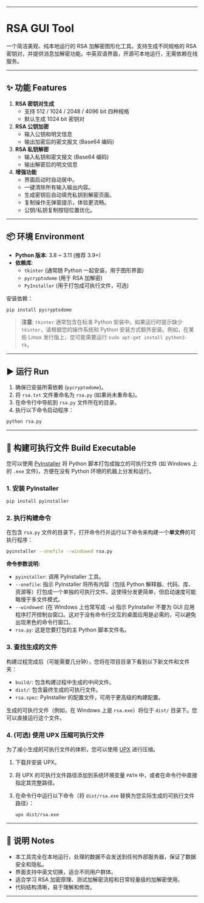 
---

# RSA GUI Tool

一个简洁美观、纯本地运行的 RSA 加解密图形化工具。支持生成不同规格的 RSA 密钥对，并提供消息加解密功能。中英双语界面，开源可本地运行，无需依赖在线服务。

---

## ✨ 功能 Features

1.  **RSA 密钥对生成**
    *   支持 512 / 1024 / 2048 / 4096 bit 四种规格
    *   默认生成 1024 bit 密钥对
2.  **RSA 公钥加密**
    *   输入公钥和明文信息
    *   输出加密后的密文报文 (Base64 编码)
3.  **RSA 私钥解密**
    *   输入私钥和密文报文 (Base64 编码)
    *   输出解密后的明文信息
4.  **增强功能**
    *   界面启动时自动居中。
    *   一键清除所有输入输出内容。
    *   生成密钥后自动填充私钥到解密页面。
    *   复制操作无弹窗提示，体验更流畅。
    *   公钥/私钥复制按钮位置优化。

---

## 📦 环境 Environment

*   **Python 版本**: 3.8 ~ 3.11 (推荐 3.9+)
*   **依赖库**:
    *   `tkinter` (通常随 Python 一起安装，用于图形界面)
    *   `pycryptodome` (用于 RSA 加解密)
    *   `PyInstaller` (用于打包成可执行文件，可选)

安装依赖：

```bash
pip install pycryptodome
```

> **注意**: `tkinter` 通常包含在标准 Python 安装中。如果运行时提示缺少 `tkinter`，请根据您的操作系统和 Python 安装方式额外安装。例如，在某些 Linux 发行版上，您可能需要运行 `sudo apt-get install python3-tk`。

---

## ▶️ 运行 Run

1.  确保已安装所需依赖 (`pycryptodome`)。
2.  将 `rsa.txt` 文件重命名为 `rsa.py` (如果尚未重命名)。
3.  在命令行中导航到 `rsa.py` 文件所在的目录。
4.  执行以下命令启动程序：

```bash
python rsa.py
```

---

## 🔨 构建可执行文件 Build Executable

您可以使用 [PyInstaller](https://pyinstaller.org/) 将 Python 脚本打包成独立的可执行文件 (如 Windows 上的 `.exe` 文件)，方便在没有 Python 环境的机器上分发和运行。

### 1. 安装 PyInstaller

```bash
pip install pyinstaller
```

### 2. 执行构建命令

在包含 `rsa.py` 文件的目录下，打开命令行并运行以下命令来构建一个**单文件**的可执行程序：

```bash
pyinstaller --onefile --windowed rsa.py
```

**命令参数说明:**

*   `pyinstaller`: 调用 PyInstaller 工具。
*   `--onefile`: 指示 PyInstaller 将所有内容（包括 Python 解释器、代码、库、资源等）打包成一个单独的可执行文件。这使得分发更简单，但启动速度可能略慢于多文件模式。
*   `--windowed`: (在 Windows 上也常写成 `-w`) 指示 PyInstaller 不要为 GUI 应用程序打开控制台窗口。这对于没有命令行交互的桌面应用是必需的，可以避免出现黑色的命令行窗口。
*   `rsa.py`: 这是您要打包的主 Python 脚本文件名。

### 3. 查找生成的文件

构建过程完成后（可能需要几分钟），您将在项目目录下看到以下新文件和文件夹：

*   `build/`: 包含构建过程中生成的中间文件。
*   `dist/`: 包含最终生成的可执行文件。
*   `rsa.spec`: PyInstaller 的配置文件，可用于更高级的构建配置。

生成的可执行文件（例如，在 Windows 上是 `rsa.exe`）将位于 `dist/` 目录下。您可以直接运行这个文件。

### 4. (可选) 使用 UPX 压缩可执行文件

为了减小生成的可执行文件的体积，您可以使用 [UPX](https://upx.github.io/) 进行压缩。

1.  下载并安装 UPX。
2.  将 UPX 的可执行文件路径添加到系统环境变量 `PATH` 中，或者在命令行中直接指定其完整路径。
3.  在命令行中运行以下命令（将 `dist/rsa.exe` 替换为您实际生成的可执行文件路径）：

    ```bash
    upx dist/rsa.exe
    ```

---

## 📖 说明 Notes

*   本工具完全在本地运行，处理的数据不会发送到任何外部服务器，保证了数据安全和隐私。
*   界面支持中英文切换，适合不同用户群体。
*   适合学习 RSA 加密原理、测试加解密流程和日常轻量级的加解密使用。
*   代码结构清晰，易于理解和修改。

---
